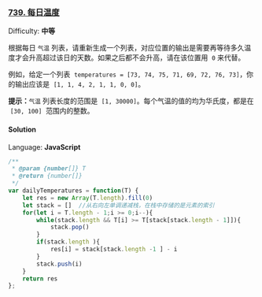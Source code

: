 ### [739\. 每日温度](https://leetcode-cn.com/problems/daily-temperatures/)

Difficulty: **中等**

根据每日 `气温` 列表，请重新生成一个列表，对应位置的输出是需要再等待多久温度才会升高超过该日的天数。如果之后都不会升高，请在该位置用  `0` 来代替。

例如，给定一个列表  `temperatures = [73, 74, 75, 71, 69, 72, 76, 73]`，你的输出应该是  `[1, 1, 4, 2, 1, 1, 0, 0]`。

**提示：**`气温` 列表长度的范围是  `[1, 30000]`。每个气温的值的均为华氏度，都是在  `[30, 100]`  范围内的整数。

#### Solution

Language: **JavaScript**

```javascript
​/**
 * @param {number[]} T
 * @return {number[]}
 */
var dailyTemperatures = function(T) {
    let res = new Array(T.length).fill(0)
    let stack = []  //从右向左单调递减栈，在栈中存储的是元素的索引
    for(let i = T.length - 1;i >= 0;i--){
        while(stack.length && T[i] >= T[stack[stack.length - 1]]){
            stack.pop()
        }
        if(stack.length ){
            res[i] = stack[stack.length -1 ] - i
        }
        stack.push(i)
    }
    return res
};
```
